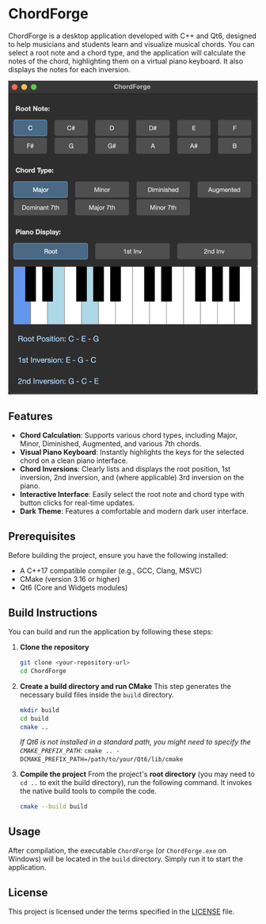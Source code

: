 # ChordForge

ChordForge is a desktop application developed with C++ and Qt6, designed to help musicians and students learn and visualize musical chords. You can select a root note and a chord type, and the application will calculate the notes of the chord, highlighting them on a virtual piano keyboard. It also displays the notes for each inversion.

![Screenshot Placeholder](img/screenshot.png)


## Features

*   **Chord Calculation**: Supports various chord types, including Major, Minor, Diminished, Augmented, and various 7th chords.
*   **Visual Piano Keyboard**: Instantly highlights the keys for the selected chord on a clean piano interface.
*   **Chord Inversions**: Clearly lists and displays the root position, 1st inversion, 2nd inversion, and (where applicable) 3rd inversion on the piano.
*   **Interactive Interface**: Easily select the root note and chord type with button clicks for real-time updates.
*   **Dark Theme**: Features a comfortable and modern dark user interface.

## Prerequisites

Before building the project, ensure you have the following installed:

*   A C++17 compatible compiler (e.g., GCC, Clang, MSVC)
*   CMake (version 3.16 or higher)
*   Qt6 (Core and Widgets modules)

## Build Instructions

You can build and run the application by following these steps:

1.  **Clone the repository**
    ```bash
    git clone <your-repository-url>
    cd ChordForge
    ```

2.  **Create a build directory and run CMake**
    This step generates the necessary build files inside the `build` directory.
    ```bash
    mkdir build
    cd build
    cmake ..
    ```
    *If Qt6 is not installed in a standard path, you might need to specify the `CMAKE_PREFIX_PATH`:*
    `cmake .. -DCMAKE_PREFIX_PATH=/path/to/your/Qt6/lib/cmake`

3.  **Compile the project**
    From the project's **root directory** (you may need to `cd ..` to exit the build directory), run the following command. It invokes the native build tools to compile the code.
    ```bash
    cmake --build build
    ```

## Usage

After compilation, the executable `ChordForge` (or `ChordForge.exe` on Windows) will be located in the `build` directory. Simply run it to start the application.

## License

This project is licensed under the terms specified in the [LICENSE](LICENSE) file.
